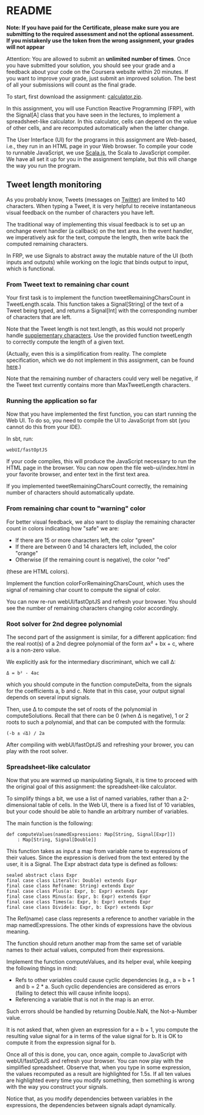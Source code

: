 # README

**Note: If you have paid for the Certificate, please make sure you are submitting to the required assessment and not the optional assessment. If you mistakenly use the token from the wrong assignment, your grades will not appear**

Attention: You are allowed to submit an **unlimited number of times**. Once you have submitted your solution, you should see your grade and a feedback about your code on the Coursera website within 20 minutes. If you want to improve your grade, just submit an improved solution. The best of all your submissions will count as the final grade.

To start, first download the assignment: [calculator.zip](http://alaska.epfl.ch/~dockermoocs/progfun2/calculator.zip).

In this assignment, you will use Function Reactive Programming (FRP), with the Signal[A] class that you have seen in the lectures, to implement a spreadsheet-like calculator. In this calculator, cells can depend on the value of other cells, and are recomputed automatically when the latter change.

The User Interface (UI) for the programs in this assignment are Web-based, i.e., they run in an HTML page in your Web browser. To compile your code to runnable JavaScript, we use [Scala.js](http://www.scala-js.org/), the Scala to JavaScript compiler. We have all set it up for you in the assignment template, but this will change the way you run the program.

## Tweet length monitoring
As you probably know, Tweets (messages on [Twitter](https://twitter.com/)) are limited to 140 characters. When typing a Tweet, it is very helpful to receive instantaneous visual feedback on the number of characters you have left.

The traditional way of implementing this visual feedback is to set up an onchange event handler (a callback) on the text area. In the event handler, we imperatively ask for the text, compute the length, then write back the computed remaining characters.

In FRP, we use Signals to abstract away the mutable nature of the UI (both inputs and outputs) while working on the logic that binds output to input, which is functional.

### From Tweet text to remaining char count
Your first task is to implement the function tweetRemainingCharsCount in TweetLength.scala. This function takes a Signal[String] of the text of a Tweet being typed, and returns a Signal[Int] with the corresponding number of characters that are left.

Note that the Tweet length is not text.length, as this would not properly handle [supplementary characters](http://www.oracle.com/us/technologies/java/supplementary-142654.html). Use the provided function tweetLength to correctly compute the length of a given text.

(Actually, even this is a simplification from reality. The complete specification, which we do not implement in this assignment, can be found [here](https://dev.twitter.com/overview/api/counting-characters).)

Note that the remaining number of characters could very well be negative, if the Tweet text currently contains more than MaxTweetLength characters.

### Running the application so far
Now that you have implemented the first function, you can start running the Web UI. To do so, you need to compile the UI to JavaScript from sbt (you cannot do this from your IDE).

In sbt, run:

```
webUI/fastOptJS
```

If your code compiles, this will produce the JavaScript necessary to run the HTML page in the browser. You can now open the file web-ui/index.html in your favorite browser, and enter text in the first text area.

If you implemented tweetRemainingCharsCount correctly, the remaining number of characters should automatically update.

### From remaining char count to "warning" color
For better visual feedback, we also want to display the remaining character count in colors indicating how "safe" we are:

- If there are 15 or more characters left, the color "green"
- If there are between 0 and 14 characters left, included, the color "orange"
- Otherwise (if the remaining count is negative), the color "red"

(these are HTML colors).

Implement the function colorForRemainingCharsCount, which uses the signal of remaining char count to compute the signal of color.

You can now re-run webUI/fastOptJS and refresh your browser. You should see the number of remaining characters changing color accordingly.

### Root solver for 2nd degree polynomial
The second part of the assignment is similar, for a different application: find the real root(s) of a 2nd degree polynomial of the form ax² + bx + c, where a is a non-zero value.

We explicitly ask for the intermediary discriminant, which we call Δ:

```
Δ = b² - 4ac
```

which you should compute in the function computeDelta, from the signals for the coefficients a, b and c. Note that in this case, your output signal depends on several input signals.

Then, use Δ to compute the set of roots of the polynomial in computeSolutions. Recall that there can be 0 (when Δ is negative), 1 or 2 roots to such a polynomial, and that can be computed with the formula:

```
(-b ± √Δ) / 2a
```

After compiling with webUI/fastOptJS and refreshing your brower, you can play with the root solver.

### Spreadsheet-like calculator
Now that you are warmed up manipulating Signals, it is time to proceed with the original goal of this assignment: the spreadsheet-like calculator.

To simplify things a bit, we use a list of named variables, rather than a 2-dimensional table of cells. In the Web UI, there is a fixed list of 10 variables, but your code should be able to handle an arbitrary number of variables.

The main function is the following:

```
def computeValues(namedExpressions: Map[String, Signal[Expr]])
    : Map[String, Signal[Double]]
```

This function takes as input a map from variable name to expressions of their values. Since the expression is derived from the text entered by the user, it is a Signal. The Expr abstract data type is defined as follows:

```
sealed abstract class Expr
final case class Literal(v: Double) extends Expr
final case class Ref(name: String) extends Expr
final case class Plus(a: Expr, b: Expr) extends Expr
final case class Minus(a: Expr, b: Expr) extends Expr
final case class Times(a: Expr, b: Expr) extends Expr
final case class Divide(a: Expr, b: Expr) extends Expr
```

The Ref(name) case class represents a reference to another variable in the map namedExpressions. The other kinds of expressions have the obvious meaning.

The function should return another map from the same set of variable names to their actual values, computed from their expressions.

Implement the function computeValues, and its helper eval, while keeping the following things in mind:

- Refs to other variables could cause cyclic dependencies (e.g., a = b + 1 and b = 2 * a. Such cyclic dependencies are considered as errors (failing to detect this will cause infinite loops).
- Referencing a variable that is not in the map is an error.

Such errors should be handled by returning Double.NaN, the Not-a-Number value.

It is not asked that, when given an expression for a = b + 1, you compute the resulting value signal for a in terms of the value signal for b. It is OK to compute it from the expression signal for b.

Once all of this is done, you can, once again, compile to JavaScript with webUI/fastOptJS and refresh your browser. You can now play with the simplified spreadsheet. Observe that, when you type in some expression, the values recomputed as a result are highlighted for 1.5s. If all ten values are highlighted every time you modify something, then something is wrong with the way you construct your signals.

Notice that, as you modify dependencies between variables in the expressions, the dependencies between signals adapt dynamically.

